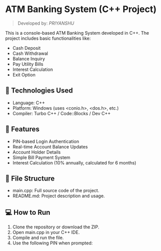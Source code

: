 # ATM Banking System (C++ Project)

> Developed by:  *PRIYANSHU*

This is a console-based ATM Banking System developed in C++. The project includes basic functionalities like:

- Cash Deposit
- Cash Withdrawal
- Balance Inquiry
- Pay Utility Bills
- Interest Calculation
- Exit Option

## 🔧 Technologies Used
- Language: C++
- Platform: Windows (uses <conio.h>, <dos.h>, etc.)
- Compiler: Turbo C++ / Code::Blocks / Dev C++

## 🧩 Features

- PIN-based Login Authentication
- Real-time Account Balance Updates
- Account Holder Details
- Simple Bill Payment System
- Interest Calculation (10% annually, calculated for 6 months)

## 📁 File Structure

- main.cpp: Full source code of the project.
- README.md: Project description and usage.

## 💻 How to Run

1. Clone the repository or download the ZIP.
2. Open main.cpp in your C++ IDE.
3. Compile and run the file.
4. Use the following PIN when prompted:
